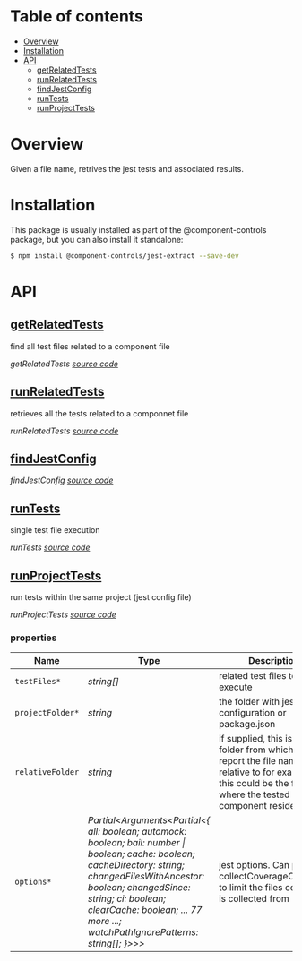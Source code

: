 # Table of contents

-   [Overview](#overview)
-   [Installation](#installation)
-   [API](#api)
    -   [<ins>getRelatedTests</ins>](#insgetrelatedtestsins)
    -   [<ins>runRelatedTests</ins>](#insrunrelatedtestsins)
    -   [<ins>findJestConfig</ins>](#insfindjestconfigins)
    -   [<ins>runTests</ins>](#insruntestsins)
    -   [<ins>runProjectTests</ins>](#insrunprojecttestsins)

# Overview

Given a file name, retrives the jest tests and associated results.

# Installation

This package is usually installed as part of the @component-controls package, but you can also install it standalone:

```bash
$ npm install @component-controls/jest-extract --save-dev
```

# API

<react-docgen-typescript path="./src" />

<!-- START-REACT-DOCGEN-TYPESCRIPT -->

## <ins>getRelatedTests</ins>

find all test files related to a component file

_getRelatedTests [source code](https://github.com/ccontrols/component-controls/tree/master/core/jest-extract/src/related-tests.ts)_

## <ins>runRelatedTests</ins>

retrieves all the tests related to a componnet file

_runRelatedTests [source code](https://github.com/ccontrols/component-controls/tree/master/core/jest-extract/src/related-tests.ts)_

## <ins>findJestConfig</ins>

_findJestConfig [source code](https://github.com/ccontrols/component-controls/tree/master/core/jest-extract/src/run-tests.ts)_

## <ins>runTests</ins>

single test file execution

_runTests [source code](https://github.com/ccontrols/component-controls/tree/master/core/jest-extract/src/run-tests.ts)_

## <ins>runProjectTests</ins>

run tests within the same project (jest config file)

_runProjectTests [source code](https://github.com/ccontrols/component-controls/tree/master/core/jest-extract/src/run-tests.ts)_

### properties

| Name             | Type                                                                                                                                                                                                                                                                                          | Description                                                                                                                                             |
| ---------------- | --------------------------------------------------------------------------------------------------------------------------------------------------------------------------------------------------------------------------------------------------------------------------------------------- | ------------------------------------------------------------------------------------------------------------------------------------------------------- |
| `testFiles*`     | _string\[]_                                                                                                                                                                                                                                                                                   | related test files to execute                                                                                                                           |
| `projectFolder*` | _string_                                                                                                                                                                                                                                                                                      | the folder with jest configuration or package.json                                                                                                      |
| `relativeFolder` | _string_                                                                                                                                                                                                                                                                                      | if supplied, this is the folder from which to report the file names relative to for example this could be the folder where the tested component resides |
| `options*`       | _Partial&lt;Arguments&lt;Partial&lt;{ all: boolean; automock: boolean; bail: number \| boolean; cache: boolean; cacheDirectory: string; changedFilesWithAncestor: boolean; changedSince: string; ci: boolean; clearCache: boolean; ... 77 more ...; watchPathIgnorePatterns: string\[]; }>>>_ | jest options. Can provide collectCoverageOnlyFrom to limit the files coverage is collected from                                                         |

<!-- END-REACT-DOCGEN-TYPESCRIPT -->
